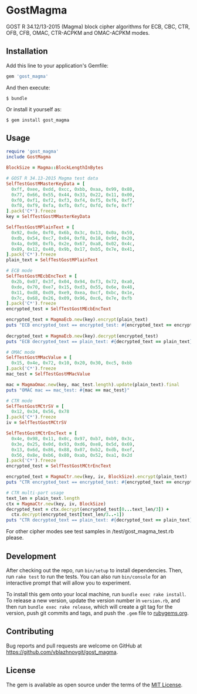 # GostMagma

GOST R 34.12/13-2015 (Magma) block cipher algorithms for ECB, CBC, CTR, OFB, CFB, OMAC, CTR-ACPKM and OMAC-ACPKM modes.

## Installation

Add this line to your application's Gemfile:

```ruby
gem 'gost_magma'
```

And then execute:

    $ bundle

Or install it yourself as:

    $ gem install gost_magma

## Usage

```ruby
require 'gost_magma'
include GostMagma

BlockSize = Magma::BlockLengthInBytes

# GOST R 34.13-2015 Magma test data
SelfTestGostMMasterKeyData = [
  0xff, 0xee, 0xdd, 0xcc, 0xbb, 0xaa, 0x99, 0x88, 
  0x77, 0x66, 0x55, 0x44, 0x33, 0x22, 0x11, 0x00,
  0xf0, 0xf1, 0xf2, 0xf3, 0xf4, 0xf5, 0xf6, 0xf7, 
  0xf8, 0xf9, 0xfa, 0xfb, 0xfc, 0xfd, 0xfe, 0xff
].pack('C*').freeze
key = SelfTestGostMMasterKeyData

SelfTestGostMPlainText = [
  0x92, 0xde, 0xf0, 0x6b, 0x3c, 0x13, 0x0a, 0x59, 
  0xdb, 0x54, 0xc7, 0x04, 0xf8, 0x18, 0x9d, 0x20,
  0x4a, 0x98, 0xfb, 0x2e, 0x67, 0xa8, 0x02, 0x4c, 
  0x89, 0x12, 0x40, 0x9b, 0x17, 0xb5, 0x7e, 0x41,
].pack('C*').freeze
plain_text = SelfTestGostMPlainText

# ECB mode
SelfTestGostMEcbEncText = [
  0x2b, 0x07, 0x3f, 0x04, 0x94, 0xf3, 0x72, 0xa0, 
  0xde, 0x70, 0xe7, 0x15, 0xd3, 0x55, 0x6e, 0x48,
  0x11, 0xd8, 0xd9, 0xe9, 0xea, 0xcf, 0xbc, 0x1e, 
  0x7c, 0x68, 0x26, 0x09, 0x96, 0xc6, 0x7e, 0xfb
].pack('C*').freeze
encrypted_test = SelfTestGostMEcbEncText

encrypted_text = MagmaEcb.new(key).encrypt(plain_text)
puts "ECB encrypted_text == encrypted_test: #{encrypted_text == encrypted_test}" 
    
decrypted_text = MagmaEcb.new(key).decrypt(encrypted_test)
puts "ECB decrypted_text == plain_text: #{decrypted_text == plain_text}" 

# OMAC mode
SelfTestGostMMacValue = [
  0x15, 0x4e, 0x72, 0x10, 0x20, 0x30, 0xc5, 0xbb
].pack('C*').freeze
mac_test = SelfTestGostMMacValue

mac = MagmaOmac.new(key, mac_test.length).update(plain_text).final
puts "OMAC mac == mac_test: #{mac == mac_test}" 

# CTR mode 
SelfTestGostMCtrSV = [
  0x12, 0x34, 0x56, 0x78
].pack('C*').freeze
iv = SelfTestGostMCtrSV

SelfTestGostMCtrEncText = [
  0x4e, 0x98, 0x11, 0x0c, 0x97, 0xb7, 0xb9, 0x3c,
  0x3e, 0x25, 0x0d, 0x93, 0xd6, 0xe8, 0x5d, 0x69,
  0x13, 0x6d, 0x86, 0x88, 0x07, 0xb2, 0xdb, 0xef,
  0x56, 0x8e, 0xb6, 0x80, 0xab, 0x52, 0xa1, 0x2d    
].pack('C*').freeze
encrypted_test = SelfTestGostMCtrEncText

encrypted_text = MagmaCtr.new(key, iv, BlockSize).encrypt(plain_text)
puts "CTR encrypted_text == encrypted_test: #{encrypted_text == encrypted_test}"

# CTR multi-part usage    
text_len = plain_text.length
ctx = MagmaCtr.new(key, iv, BlockSize)
decrypted_text = ctx.decrypt(encrypted_test[0...text_len/3]) +
  ctx.decrypt(encrypted_test[text_len/3..-1])
puts "CTR decrypted_text == plain_text: #{decrypted_text == plain_text}" 
```

For other cipher modes see test samples in /test/gost_magma_test.rb please.

## Development

After checking out the repo, run `bin/setup` to install dependencies. Then, run `rake test` to run the tests. You can also run `bin/console` for an interactive prompt that will allow you to experiment.

To install this gem onto your local machine, run `bundle exec rake install`. To release a new version, update the version number in `version.rb`, and then run `bundle exec rake release`, which will create a git tag for the version, push git commits and tags, and push the `.gem` file to [rubygems.org](https://rubygems.org).

## Contributing

Bug reports and pull requests are welcome on GitHub at https://github.com/vblazhnovgit/gost_magma.

## License

The gem is available as open source under the terms of the [MIT License](https://opensource.org/licenses/MIT).
